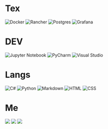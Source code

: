 # Tex

![Docker](https://img.shields.io/badge/docker-blue)
![Rancher](https://img.shields.io/badge/rancher-blue)
![Postgres](https://img.shields.io/badge/postgres-blue)
![Grafana](https://img.shields.io/badge/grafana-orange)

# DEV

![Jupyter Notebook](https://img.shields.io/badge/jupyter-red)
![PyCharm](https://img.shields.io/badge/pycharm-green)
![Visual Studio](https://img.shields.io/badge/visual_studio-blue)

# Langs

![C#](https://img.shields.io/badge/c-green)
![Python](https://img.shields.io/badge/python-turquoise)
![Markdown](https://img.shields.io/badge/markdown-grey)
![HTML](https://img.shields.io/badge/html-orange)
![CSS](https://img.shields.io/badge/css-blue)

# Me

![](https://img.shields.io/badge/typical-salesperson-blue)
![](https://img.shields.io/badge/oss-enthusiast-red)
![](https://img.shields.io/badge/swimbikerun-green)



